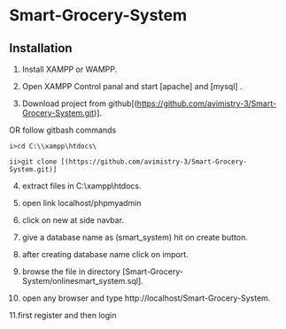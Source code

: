 # Smart-Grocery-System
## Installation

1. Install XAMPP or WAMPP.

2. Open XAMPP Control panal and start [apache] and [mysql] .

3. Download project from github[(https://github.com/avimistry-3/Smart-Grocery-System.git)].
 
 OR follow gitbash commands

    i>cd C:\\xampp\htdocs\

    ii>git clone [(https://github.com/avimistry-3/Smart-Grocery-System.git)]
4. extract files in C:\\xampp\htdocs\.

5. open link localhost/phpmyadmin

6. click on new at side navbar.

7. give a database name as (smart_system) hit on create button.

8. after creating database name click on import.

9. browse the file in directory [Smart-Grocery-System/onlinesmart_system.sql].

10. open any browser and type http://localhost/Smart-Grocery-System.

11.first register and then login
